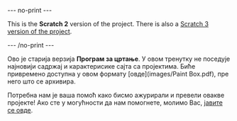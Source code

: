 --- no-print ---

This is the **Scratch 2** version of the project. There is also a [Scratch 3 version of the project](https://projects.raspberrypi.org/sr-SP/projects/paint-box).

--- /no-print ---

Ово је старија верзија **Програм за цртање**. У овом тренутку не поседује најновији садржај и карактерисике сајта са пројектима. Биће привремено доступна у овом формату [овде](images/Paint Box.pdf), пре него што се архивира. 

Потребна нам је ваша помоћ како бисмо ажурирали и превели овакве пројекте! Ако сте у могућности да нам помогнете, молимо Вас, [јавите се овде](https://rpf.io/translators).
